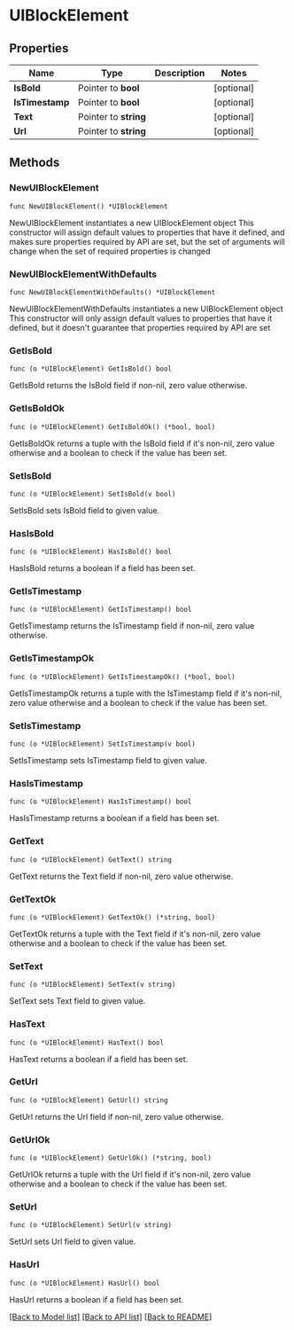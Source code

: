 # UIBlockElement

## Properties

Name | Type | Description | Notes
------------ | ------------- | ------------- | -------------
**IsBold** | Pointer to **bool** |  | [optional] 
**IsTimestamp** | Pointer to **bool** |  | [optional] 
**Text** | Pointer to **string** |  | [optional] 
**Url** | Pointer to **string** |  | [optional] 

## Methods

### NewUIBlockElement

`func NewUIBlockElement() *UIBlockElement`

NewUIBlockElement instantiates a new UIBlockElement object
This constructor will assign default values to properties that have it defined,
and makes sure properties required by API are set, but the set of arguments
will change when the set of required properties is changed

### NewUIBlockElementWithDefaults

`func NewUIBlockElementWithDefaults() *UIBlockElement`

NewUIBlockElementWithDefaults instantiates a new UIBlockElement object
This constructor will only assign default values to properties that have it defined,
but it doesn't guarantee that properties required by API are set

### GetIsBold

`func (o *UIBlockElement) GetIsBold() bool`

GetIsBold returns the IsBold field if non-nil, zero value otherwise.

### GetIsBoldOk

`func (o *UIBlockElement) GetIsBoldOk() (*bool, bool)`

GetIsBoldOk returns a tuple with the IsBold field if it's non-nil, zero value otherwise
and a boolean to check if the value has been set.

### SetIsBold

`func (o *UIBlockElement) SetIsBold(v bool)`

SetIsBold sets IsBold field to given value.

### HasIsBold

`func (o *UIBlockElement) HasIsBold() bool`

HasIsBold returns a boolean if a field has been set.

### GetIsTimestamp

`func (o *UIBlockElement) GetIsTimestamp() bool`

GetIsTimestamp returns the IsTimestamp field if non-nil, zero value otherwise.

### GetIsTimestampOk

`func (o *UIBlockElement) GetIsTimestampOk() (*bool, bool)`

GetIsTimestampOk returns a tuple with the IsTimestamp field if it's non-nil, zero value otherwise
and a boolean to check if the value has been set.

### SetIsTimestamp

`func (o *UIBlockElement) SetIsTimestamp(v bool)`

SetIsTimestamp sets IsTimestamp field to given value.

### HasIsTimestamp

`func (o *UIBlockElement) HasIsTimestamp() bool`

HasIsTimestamp returns a boolean if a field has been set.

### GetText

`func (o *UIBlockElement) GetText() string`

GetText returns the Text field if non-nil, zero value otherwise.

### GetTextOk

`func (o *UIBlockElement) GetTextOk() (*string, bool)`

GetTextOk returns a tuple with the Text field if it's non-nil, zero value otherwise
and a boolean to check if the value has been set.

### SetText

`func (o *UIBlockElement) SetText(v string)`

SetText sets Text field to given value.

### HasText

`func (o *UIBlockElement) HasText() bool`

HasText returns a boolean if a field has been set.

### GetUrl

`func (o *UIBlockElement) GetUrl() string`

GetUrl returns the Url field if non-nil, zero value otherwise.

### GetUrlOk

`func (o *UIBlockElement) GetUrlOk() (*string, bool)`

GetUrlOk returns a tuple with the Url field if it's non-nil, zero value otherwise
and a boolean to check if the value has been set.

### SetUrl

`func (o *UIBlockElement) SetUrl(v string)`

SetUrl sets Url field to given value.

### HasUrl

`func (o *UIBlockElement) HasUrl() bool`

HasUrl returns a boolean if a field has been set.


[[Back to Model list]](../README.md#documentation-for-models) [[Back to API list]](../README.md#documentation-for-api-endpoints) [[Back to README]](../README.md)


